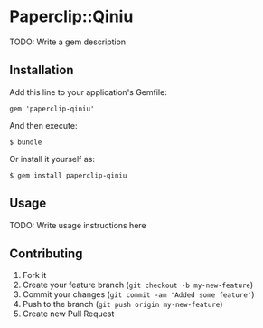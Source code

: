 # Paperclip::Qiniu

TODO: Write a gem description

## Installation

Add this line to your application's Gemfile:

    gem 'paperclip-qiniu'

And then execute:

    $ bundle

Or install it yourself as:

    $ gem install paperclip-qiniu

## Usage

TODO: Write usage instructions here

## Contributing

1. Fork it
2. Create your feature branch (`git checkout -b my-new-feature`)
3. Commit your changes (`git commit -am 'Added some feature'`)
4. Push to the branch (`git push origin my-new-feature`)
5. Create new Pull Request
